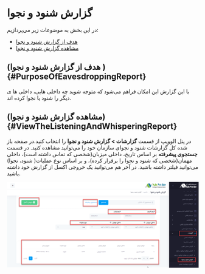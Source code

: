 # گزارش شنود و نجوا


در این بخش به موضوعات زیر می‌پردازیم:
- [هدف از گزارش شنود و نجوا ](#PurposeOfEavesdroppingReport)
- [مشاهده گزارش شنود و نجوا](#ViewTheListeningAndWhisperingReport)

## (هدف از گزارش شنود و نجوا ){#PurposeOfEavesdroppingReport}
با این گزارش این امکان فراهم می‌شود که متوجه شوید  چه داخلی هایی، داخلی ها ی دیگر را شنود یا نجوا کرده اند.

## (مشاهده گزارش شنود و نجوا){#ViewTheListeningAndWhisperingReport}
در پنل الوویپ از قسمت **گزارشات > گزارش شنود و نجوا** را انتخاب کنید.در صفحه باز شده کل گزارشات شنود و نجوای سازمان خود را می‌توانید مشاهده کنید. در قسمت **جستجوی پیشرفته** بر اساس تاریخ، داخلی میزبان(شخصی که تماس داشته است)، داخلی مهمان(شخصی که شنود و نجوا را برقرار کرده)، و بر اساس نوع عملیات( شنود، نجوا) می‌توانید فیلتر داشته باشید.
در آخر هم می‌توانید یک خروجی اکسل از گزارش خود داشته باشید.


![بازکردن بخش گزارش شنود و نجوا](./Image/route-path-Eavesdropping.png) 
